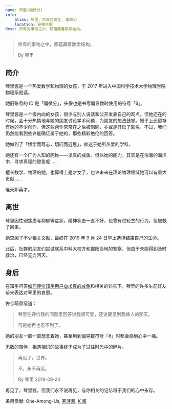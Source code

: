 ```yaml
---
name: 琴里(偏微分)
info:
    alias: 琴里，求真的咸鱼, 偏微分
    location: 安徽合肥
desc: 所有的事物之中，都蕴藏着数学结构。
---
```


> 所有的事物之中，都蕴藏着数学结构。
>
> By 琴里

## 简介

琴里酱是一个热爱数学和物理的女孩，于 2017 年进入中国科学技术大学物理学院物理系就读。

她旧账号的 ID 是「偏微分」，头像也是书写偏导数时使用的符号「∂」。

琴里酱是一个很内向的女孩，很少与别人说话和公开发表自己的观点。但她还在的时候，会十分热情地与她的朋友讨论学术问题，为朋友的想法鼓掌。知乎上还留存有她的不少创作，但这些创作常常在之后被删除，亦或是开启了匿名，不过，我们仍然能看到些许能确证属于她的，那些精彩绝伦的回答。

她做到了「博学而笃志，切问而近思」，痴迷于她所热爱的学科。

她还有一个广为人知的昵称——求真的咸鱼。但以她的能力，其实是在浩瀚的海洋中，寻求真理的鲸鱼呢……

擅长数学、物理的她，也算得上是才女了，也许未来在理论物理领域她可以有重大贡献……

唯天妒英才。

## 离世

琴里因性别焦虑与抑郁等症状，精神状态一直不好，也曾有过轻生的行为，但被救了回来。

她查阅了不少相关文献，最终在 2019 年 9 月 24 日早上选择结束自己的生命。

此后，社群的朋友们尝试联系中科大校方和鄱阳当地的警察，但由于未能得到及时救治，已经无力回天。

## 身后

在知乎问答[如何评价知乎用户@求真的咸鱼](https://www.zhihu.com/question/347747351)和相关的讣告下，琴里的许多生前好友前来表达对琴里的哀思。

佐仓萌香写道：

> 琴里在评价我的问题里回答说我很可爱，还说要见到我嫁人的那天。
>
> 可是她再也见不到了。

她的朋友一直一直想念着她，甚至用到偏导数符号「∂」时都会感到心中一痛。

无数的陪伴，相遇相识的故事终于成为了过往时光中的碎片。

> 再见了，世界。
>
> 不，永不再见。
>
> By 琴里 2019-09-24

再见了，琴里酱，但我们永不说再见，与你相关的记忆将于我们的心中永存。

<!-- May her memory be eternal -->

条目贡献: One-Among-Us, [寒涟漪](http://twitter.com/HANLIANYI520), [K 酱](https://github.com/KristallWang)
